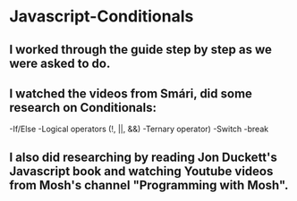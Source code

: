 # Javascript-Conditionals

## I worked through the guide step by step as we were asked to do. 
## I watched the videos from Smári, did some research on Conditionals:
-If/Else 
-Logical operators (!, ||, &&) 
-Ternary operator)
-Switch
-break

## I also did researching by reading Jon Duckett's Javascript book and watching Youtube videos from Mosh's channel "Programming with Mosh".

